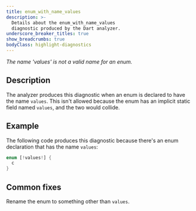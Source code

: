 ```yaml
---
title: enum_with_name_values
description: >-
  Details about the enum_with_name_values
  diagnostic produced by the Dart analyzer.
underscore_breaker_titles: true
show_breadcrumbs: true
bodyClass: highlight-diagnostics
---
```


_The name 'values' is not a valid name for an enum._

## Description

The analyzer produces this diagnostic when an enum is declared to have the
name `values`. This isn't allowed because the enum has an implicit static
field named `values`, and the two would collide.

## Example

The following code produces this diagnostic because there's an enum
declaration that has the name `values`:

```dart
enum [!values!] {
  c
}
```

## Common fixes

Rename the enum to something other than `values`.
